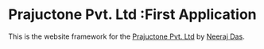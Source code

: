 # Prajuctone Pvt. Ltd :First Application

This is the website framework for the [Prajuctone Pvt. Ltd](http://www.prajuctone.com) by [Neeraj Das](http://neerajdas.com).

